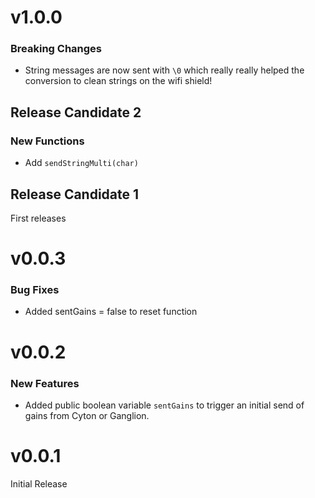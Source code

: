 # v1.0.0

### Breaking Changes

* String messages are now sent with `\0` which really really helped the conversion to clean strings on the wifi shield!

## Release Candidate 2

### New Functions

* Add `sendStringMulti(char)`

## Release Candidate 1

First releases

# v0.0.3

### Bug Fixes

* Added sentGains = false to reset function

# v0.0.2

### New Features

* Added public boolean variable `sentGains` to trigger an initial send of gains from Cyton or Ganglion.

# v0.0.1

Initial Release
